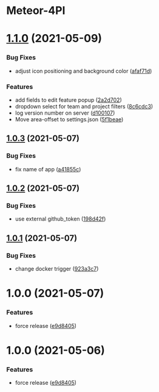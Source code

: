 # Meteor-4PI

# [1.1.0](https://github.com/grmbl99/meteor-4pi/compare/v1.0.3...v1.1.0) (2021-05-09)


### Bug Fixes

* adjust icon positioning and background color ([afaf71d](https://github.com/grmbl99/meteor-4pi/commit/afaf71d426a8ab584090817dd808b6163aeb2c64))


### Features

* add fields to edit feature popup ([2a2d702](https://github.com/grmbl99/meteor-4pi/commit/2a2d70299a151f42958c59c13b866e731011d4cb))
* dropdown select for team and project filters ([8c6cdc3](https://github.com/grmbl99/meteor-4pi/commit/8c6cdc31654f0d4dc83e27b34a5676d825516b8b))
* log version number on server ([d100107](https://github.com/grmbl99/meteor-4pi/commit/d10010720ca1ff814ab2afa1e4c3aa46b97448d3))
* Move area-offset to settings.json ([5f1beae](https://github.com/grmbl99/meteor-4pi/commit/5f1beae746cfbdd628cbda5ef770b1d3b84d4920))

## [1.0.3](https://github.com/grmbl99/meteor-4pi/compare/v1.0.2...v1.0.3) (2021-05-07)


### Bug Fixes

* fix name of app ([a41855c](https://github.com/grmbl99/meteor-4pi/commit/a41855c3cb8d00cf95e472857faa497ef85436ed))

## [1.0.2](https://github.com/grmbl99/meteor-4pi/compare/v1.0.1...v1.0.2) (2021-05-07)


### Bug Fixes

* use external github_token ([198d42f](https://github.com/grmbl99/meteor-4pi/commit/198d42f4e0a299ea477869c6a5dbf87bc5f74e11))

## [1.0.1](https://github.com/grmbl99/meteor-4pi/compare/v1.0.0...v1.0.1) (2021-05-07)


### Bug Fixes

* change docker trigger ([923a3c7](https://github.com/grmbl99/meteor-4pi/commit/923a3c7152e5e8f3ec8b42e0fa1b3c19b1c954e3))

# 1.0.0 (2021-05-07)


### Features

* force release ([e9d8405](https://github.com/grmbl99/meteor-4pi/commit/e9d840572f9ffa81cbdeae2a990ac6e8923b2ef9))

# 1.0.0 (2021-05-06)


### Features

* force release ([e9d8405](https://github.com/grmbl99/meteor-4pi/commit/e9d840572f9ffa81cbdeae2a990ac6e8923b2ef9))
